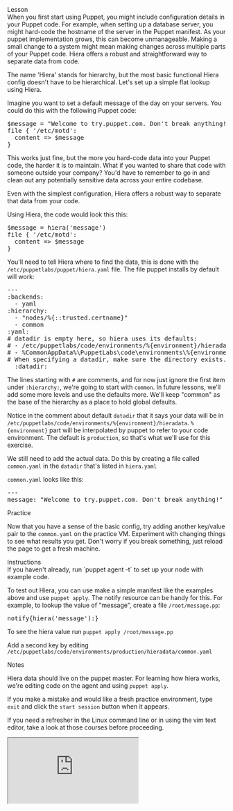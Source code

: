 <link rel="stylesheet" href="/static/selfpaced/selfpaced.css" markdown="1">
<script defer="" src="//code.jquery.com/jquery-1.11.2.js" markdown="1"></script>
<script defer="" src="https://try.puppet.com/js/selfpaced.js" markdown="1"></script>

<div id="lesson" markdown="1">

<div id="instructions" markdown="1">

<div class="instruction-header" markdown="1">
<i class="fa fa-graduation-cap" markdown="1"></i>
Lesson
</div>

<div class="instruction-content" markdown="1">
When you first start using Puppet, you might include configuration details in
your Puppet code.  For example, when setting up a database server, you might
hard-code the hostname of the server in the Puppet manifest. As your puppet
implementation grows, this can become unmanageable. Making a small change to a
system might mean making changes across multiple parts of your Puppet code.
Hiera offers a robust and straightforward way to separate data from code.

The name 'Hiera' stands for hierarchy, but the most basic functional Hiera
config doesn't have to be hierarchical.  Let's set up a simple flat lookup using
Hiera.  

Imagine you want to set a default message of the day on your servers.  You
could do this with the following Puppet code:

<pre>
$message = "Welcome to try.puppet.com. Don't break anything!"
file { '/etc/motd':
  content => $message
}
</pre>

This works just fine, but the more you hard-code data into your Puppet code,
the harder it is to maintain.  What if you wanted to share that code with
someone outside your company? You'd have to remember to go in and clean out any
potentially sensitive data across your entire codebase.

Even with the simplest configuration, Hiera offers a robust way to separate that
data from your code.

Using Hiera, the code would look this this:
<pre>
$message = hiera('message')
file { '/etc/motd':
  content => $message
}
</pre>

You'll need to tell Hiera where to find the data, this is done with the
`/etc/puppetlabs/puppet/hiera.yaml` file.  The file puppet installs by default
will work:

<pre>
---
:backends:
  - yaml
:hierarchy:
  - "nodes/%{::trusted.certname}"
  - common
:yaml:
# datadir is empty here, so hiera uses its defaults:
# - /etc/puppetlabs/code/environments/%{environment}/hieradata on *nix
# - %CommonAppData%\PuppetLabs\code\environments\%{environment}\hieradata on Windows
# When specifying a datadir, make sure the directory exists.
  :datadir:
</pre>

The lines starting with `#` are comments, and for now just ignore the first item
under `:hierarchy:`, we're going to start with `common`. In future lessons, 
we'll add some more levels and use the defaults more. We'll keep "common" as 
the base of the hierarchy as a place to hold global defaults. 

Notice in the comment about default `datadir` that it says your data will be in
`/etc/puppetlabs/code/environments/%{environment}/hieradata`.
`%{environment}` part will be interpolated by puppet to refer to your code
environment.  The default is `production`, so that's what we'll use for this
exercise.

We still need to add the actual data. Do this by creating a file called
`common.yaml` in the `datadir` that's listed in `hiera.yaml`

`common.yaml` looks like this:
<pre>
---
message: "Welcome to try.puppet.com. Don't break anything!"
</pre>

</div>

<div class="instruction-header" markdown="1">
<i class="fa fa-desktop"></i>
Practice
</div>

<div class="instruction-content" markdown="1">

Now that you have a sense of the basic config, try adding another key/value
pair to the `common.yaml` on the practice VM. Experiment with changing things
to see what results you get. Don't worry if you break something, just reload
the page to get a fresh machine.

</div>

<div class="instruction-header" markdown="1">
<i class="fa fa-square-check-o"></i>
Instructions
</div>

<div class="instruction-content" markdown="1">
If you haven't already, run `puppet agent -t` to set up your node with
example code.

To test out Hiera, you can use make a simple manifest like the examples above
and use `puppet apply`. The notify resource can be handy for this.  For example, 
to lookup the value of "message", create a file `/root/message.pp`:

<pre>
notify{hiera('message'):}
</pre>

To see the hiera value run `puppet apply /root/message.pp`

Add a second key by editing `/etc/puppetlabs/code/environments/production/hieradata/common.yaml`

</div>

<div class="instruction-header" markdown="1">
<i class="fa fa-pencil"></i>
Notes
</div>

<div class="instruction-content" markdown="1">

Hiera data should live on the puppet master. For learning how hiera works, 
we're editing code on the agent and using `puppet apply`.

If you make a mistake and would like a fresh practice environment, type
`exit` and click the `start session` button when it appears.

If you need a refresher in the Linux command line or in using the vim text
editor, take a look at those courses before proceeding.

</div>


</div>

<div id="terminal" markdown="1">
  <iframe id="try" src="https://try.puppet.com/sandbox/?course=get_hiera1" name="terminal"></iframe>
</div>

</div>

